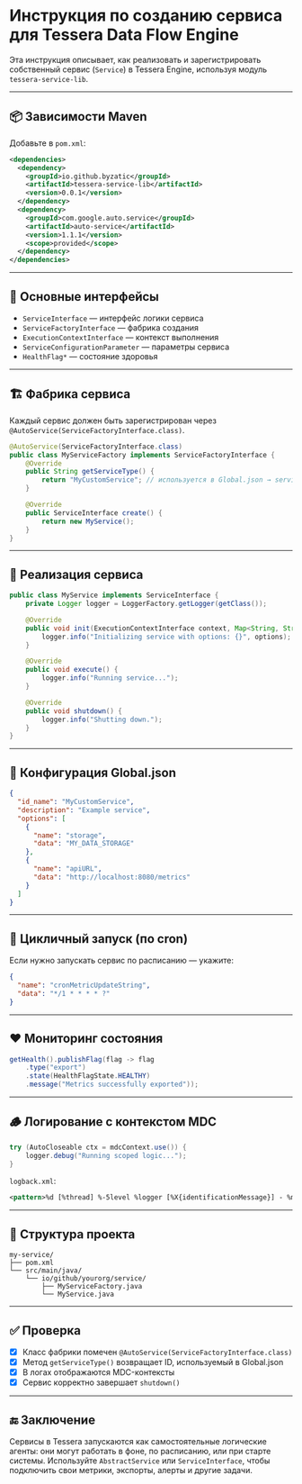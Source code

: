 # Инструкция по созданию сервиса для Tessera Data Flow Engine

Эта инструкция описывает, как реализовать и зарегистрировать собственный сервис (`Service`) в Tessera Engine, используя модуль `tessera-service-lib`.

---

## 📦 Зависимости Maven

Добавьте в `pom.xml`:

```xml
<dependencies>
  <dependency>
    <groupId>io.github.byzatic</groupId>
    <artifactId>tessera-service-lib</artifactId>
    <version>0.0.1</version>
  </dependency>
  <dependency>
    <groupId>com.google.auto.service</groupId>
    <artifactId>auto-service</artifactId>
    <version>1.1.1</version>
    <scope>provided</scope>
  </dependency>
</dependencies>
```

---

## 🧱 Основные интерфейсы

- `ServiceInterface` — интерфейс логики сервиса
- `ServiceFactoryInterface` — фабрика создания
- `ExecutionContextInterface` — контекст выполнения
- `ServiceConfigurationParameter` — параметры сервиса
- `HealthFlag*` — состояние здоровья

---

## 🏗️ Фабрика сервиса

Каждый сервис должен быть зарегистрирован через `@AutoService(ServiceFactoryInterface.class)`.

```java
@AutoService(ServiceFactoryInterface.class)
public class MyServiceFactory implements ServiceFactoryInterface {
    @Override
    public String getServiceType() {
        return "MyCustomService"; // используется в Global.json → services[].id_name
    }

    @Override
    public ServiceInterface create() {
        return new MyService();
    }
}
```

---

## 🔧 Реализация сервиса

```java
public class MyService implements ServiceInterface {
    private Logger logger = LoggerFactory.getLogger(getClass());

    @Override
    public void init(ExecutionContextInterface context, Map<String, String> options) {
        logger.info("Initializing service with options: {}", options);
    }

    @Override
    public void execute() {
        logger.info("Running service...");
    }

    @Override
    public void shutdown() {
        logger.info("Shutting down.");
    }
}
```

---

## 🧾 Конфигурация Global.json

```json
{
  "id_name": "MyCustomService",
  "description": "Example service",
  "options": [
    {
      "name": "storage",
      "data": "MY_DATA_STORAGE"
    },
    {
      "name": "apiURL",
      "data": "http://localhost:8080/metrics"
    }
  ]
}
```

---

## 🔄 Цикличный запуск (по cron)

Если нужно запускать сервис по расписанию — укажите:

```json
{
  "name": "cronMetricUpdateString",
  "data": "*/1 * * * * ?"
}
```

---

## ❤️ Мониторинг состояния

```java
getHealth().publishFlag(flag -> flag
    .type("export")
    .state(HealthFlagState.HEALTHY)
    .message("Metrics successfully exported"));
```

---

## 🪵 Логирование с контекстом MDC

```java
try (AutoCloseable ctx = mdcContext.use()) {
    logger.debug("Running scoped logic...");
}
```

`logback.xml`:

```xml
<pattern>%d [%thread] %-5level %logger [%X{identificationMessage}] - %msg%n</pattern>
```

---

## 📁 Структура проекта

```
my-service/
├── pom.xml
└── src/main/java/
    └── io/github/yourorg/service/
        ├── MyServiceFactory.java
        └── MyService.java
```

---

## ✅ Проверка

- [x] Класс фабрики помечен `@AutoService(ServiceFactoryInterface.class)`
- [x] Метод `getServiceType()` возвращает ID, используемый в Global.json
- [x] В логах отображаются MDC-контексты
- [x] Сервис корректно завершает `shutdown()`

---

## 🔚 Заключение

Сервисы в Tessera запускаются как самостоятельные логические агенты: они могут работать в фоне, по расписанию, или при старте системы. Используйте `AbstractService` или `ServiceInterface`, чтобы подключить свои метрики, экспорты, алерты и другие задачи.